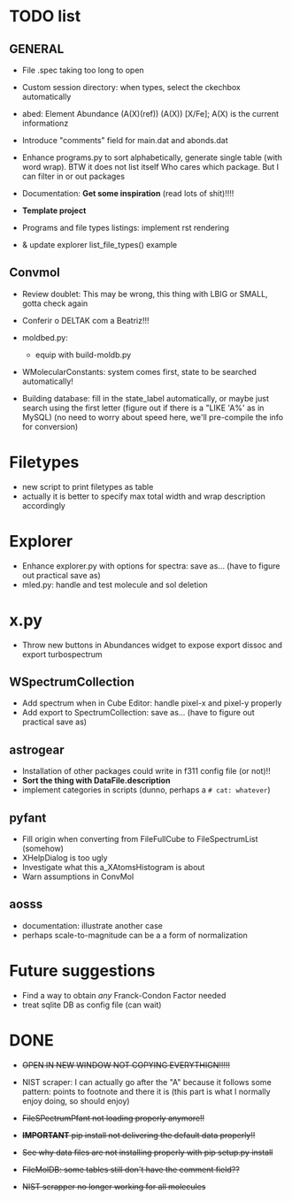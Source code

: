 # TODO list



## GENERAL

- File .spec taking too long to open

- Custom session directory: when types, select the ckechbox automatically

- abed: Element Abundance (A(X)(ref)) (A(X)) [X/Fe]; A(X) is the current informationz    

- Introduce "comments" field for main.dat and abonds.dat

- Enhance programs.py to sort alphabetically, generate single table (with word wrap). BTW it does not list itself
  Who cares which package. But I can filter in or out packages
 
  
- Documentation: **Get some inspiration** (read lots of shit)!!!!
- **Template project**
- Programs and file types listings: implement rst rendering
- & update explorer list_file_types() example


## Convmol

- Review doublet: This may be wrong, this thing with LBIG or SMALL, gotta check again


- Conferir o DELTAK com a Beatriz!!!


- moldbed.py:

    * equip with build-moldb.py
    

- WMolecularConstants: system comes first, state to be searched automatically!   


- Building database: fill in the state_label automatically, or maybe just search using the first letter
  (figure out if there is a "LIKE 'A%' as in MySQL) (no need to worry about speed here, we'll pre-compile the info for conversion)    


# Filetypes

- new script to print filetypes as table
- actually it is better to specify max total width and wrap description accordingly

# Explorer

- Enhance explorer.py with options for spectra: save as... (have to figure out practical save as)
- mled.py: handle and test molecule and sol deletion

# x.py

- Throw new buttons in Abundances widget to expose export dissoc and export turbospectrum

## WSpectrumCollection

- Add spectrum when in Cube Editor: handle pixel-x and pixel-y properly
- Add export to SpectrumCollection: save as... (have to figure out practical save as)


## astrogear

  - Installation of other packages could write in f311 config file (or not)!!
  - **Sort the thing with DataFile.description**
  - implement categories in scripts (dunno, perhaps a `# cat: whatever`)

## pyfant

  - Fill origin when converting from FileFullCube to FileSpectrumList (somehow)
  - XHelpDialog is too ugly
  - Investigate what this a_XAtomsHistogram is about
  - Warn assumptions in ConvMol

  
## aosss

  - documentation: illustrate another case
  - perhaps scale-to-magnitude can be a a form of normalization


# Future suggestions

  - Find a way to obtain *any* Franck-Condon Factor needed
  - treat sqlite DB as config file (can wait)
  

# DONE

- ~~OPEN IN NEW WINDOW NOT COPYING EVERYTHIGN!!!!!~~

- NIST scraper: I can actually go after the "A" because it follows some pattern: points to footnote and there it is (this part is what I normally enjoy doing, so should enjoy)

- ~~FileSPectrumPfant not loading properly anymore!!~~

- ~~**IMPORTANT** pip install not delivering the default data properly!!~~

- ~~See why data files are not installing properly with pip setup.py install~~

- ~~FileMolDB: some tables still don't have the comment field??~~

- ~~NIST scrapper no longer working for all molecules~~
